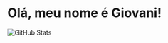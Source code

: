# Olá, meu nome é Giovani!

<!-- > Faça uma breve aprensentação sobre você e a sua área.
🔭 Escreva algum projeto que você desenvolveu ou que atualmente esteja trabalhando nele. -->

<!-- 💬 Escreva uma mensagem para que as pessoas entrem em contato com você, ou te faça perguntas. -->
![GitHub Stats](https://github-readme-stats.vercel.app/api?username=DarthBayo)
